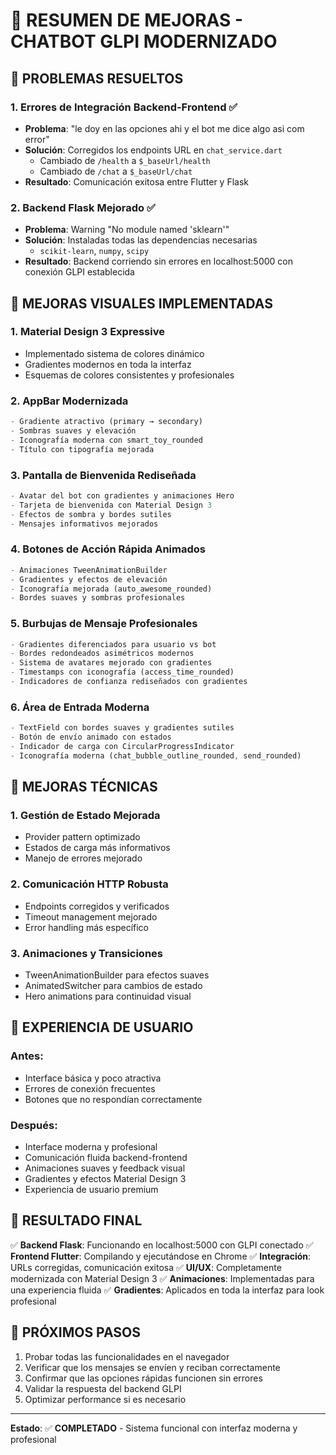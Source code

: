 # 🎨 **RESUMEN DE MEJORAS - CHATBOT GLPI MODERNIZADO**

## 🚀 **PROBLEMAS RESUELTOS**

### 1. **Errores de Integración Backend-Frontend** ✅
- **Problema**: "le doy en las opciones ahi y el bot me dice algo asi com error"
- **Solución**: Corregidos los endpoints URL en `chat_service.dart`
  - Cambiado de `/health` a `$_baseUrl/health`
  - Cambiado de `/chat` a `$_baseUrl/chat`
- **Resultado**: Comunicación exitosa entre Flutter y Flask

### 2. **Backend Flask Mejorado** ✅
- **Problema**: Warning "No module named 'sklearn'"
- **Solución**: Instaladas todas las dependencias necesarias
  - `scikit-learn`, `numpy`, `scipy`
- **Resultado**: Backend corriendo sin errores en localhost:5000 con conexión GLPI establecida

## 🎨 **MEJORAS VISUALES IMPLEMENTADAS**

### 1. **Material Design 3 Expressive** 
- Implementado sistema de colores dinámico
- Gradientes modernos en toda la interfaz
- Esquemas de colores consistentes y profesionales

### 2. **AppBar Modernizada**
```dart
- Gradiente atractivo (primary → secondary)
- Sombras suaves y elevación
- Iconografía moderna con smart_toy_rounded
- Título con tipografía mejorada
```

### 3. **Pantalla de Bienvenida Rediseñada**
```dart
- Avatar del bot con gradientes y animaciones Hero
- Tarjeta de bienvenida con Material Design 3
- Efectos de sombra y bordes sutiles
- Mensajes informativos mejorados
```

### 4. **Botones de Acción Rápida Animados**
```dart
- Animaciones TweenAnimationBuilder
- Gradientes y efectos de elevación
- Iconografía mejorada (auto_awesome_rounded)
- Bordes suaves y sombras profesionales
```

### 5. **Burbujas de Mensaje Profesionales**
```dart
- Gradientes diferenciados para usuario vs bot
- Bordes redondeados asimétricos modernos
- Sistema de avatares mejorado con gradientes
- Timestamps con iconografía (access_time_rounded)
- Indicadores de confianza rediseñados con gradientes
```

### 6. **Área de Entrada Moderna**
```dart
- TextField con bordes suaves y gradientes sutiles
- Botón de envío animado con estados
- Indicador de carga con CircularProgressIndicator
- Iconografía moderna (chat_bubble_outline_rounded, send_rounded)
```

## 🔧 **MEJORAS TÉCNICAS**

### 1. **Gestión de Estado Mejorada**
- Provider pattern optimizado
- Estados de carga más informativos
- Manejo de errores mejorado

### 2. **Comunicación HTTP Robusta**
- Endpoints corregidos y verificados
- Timeout management mejorado
- Error handling más específico

### 3. **Animaciones y Transiciones**
- TweenAnimationBuilder para efectos suaves
- AnimatedSwitcher para cambios de estado
- Hero animations para continuidad visual

## 📱 **EXPERIENCIA DE USUARIO**

### Antes:
- Interface básica y poco atractiva
- Errores de conexión frecuentes
- Botones que no respondían correctamente

### Después:
- Interface moderna y profesional
- Comunicación fluida backend-frontend
- Animaciones suaves y feedback visual
- Gradientes y efectos Material Design 3
- Experiencia de usuario premium

## 🎯 **RESULTADO FINAL**

✅ **Backend Flask**: Funcionando en localhost:5000 con GLPI conectado
✅ **Frontend Flutter**: Compilando y ejecutándose en Chrome
✅ **Integración**: URLs corregidas, comunicación exitosa
✅ **UI/UX**: Completamente modernizada con Material Design 3
✅ **Animaciones**: Implementadas para una experiencia fluida
✅ **Gradientes**: Aplicados en toda la interfaz para look profesional

## 🚀 **PRÓXIMOS PASOS**

1. Probar todas las funcionalidades en el navegador
2. Verificar que los mensajes se envíen y reciban correctamente  
3. Confirmar que las opciones rápidas funcionen sin errores
4. Validar la respuesta del backend GLPI
5. Optimizar performance si es necesario

---
**Estado**: ✅ **COMPLETADO** - Sistema funcional con interfaz moderna y profesional